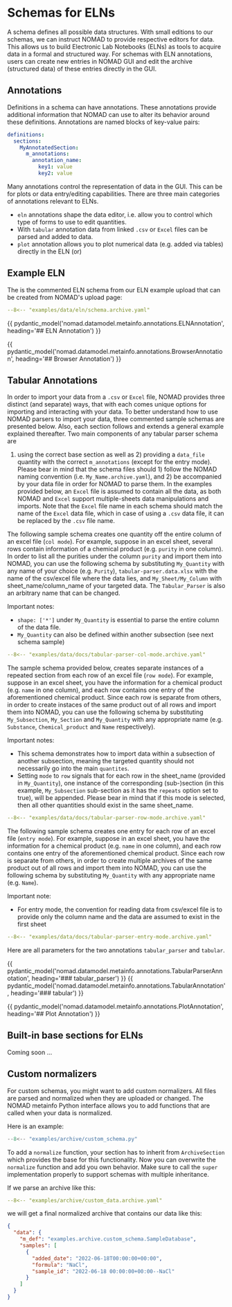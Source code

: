 # Schemas for ELNs

A schema defines all possible data structures. With small editions to our schemas,
we can instruct NOMAD to provide respective editors for data. This allows us
to build Electronic Lab Notebooks (ELNs) as tools to acquire data in a formal and
structured way. For schemas with ELN annotations, users can create new entries
in NOMAD GUI and edit the archive (structured data) of these entries directly in the GUI.

## Annotations

Definitions in a schema can have annotations. These annotations provide additional information that NOMAD can use to alter its behavior around these definitions. Annotations
are named blocks of key-value pairs:

```yaml
definitions:
  sections:
    MyAnnotatedSection:
      m_annotations:
        annotation_name:
          key1: value
          key2: value
```

Many annotations control the representation of data in the GUI. This can be for plots
or data entry/editing capabilities. There are three main categories of annotations
relevant to ELNs.

- `eln` annotations shape the data editor, i.e. allow you to control which type of forms to use to edit quantities.
- With `tabular` annotation data from linked `.csv` or `Excel` files can be parsed and added
to data.
- `plot` annotation allows you to plot numerical data (e.g. added via tables) directly
in the ELN (or)

## Example ELN
The is the commented ELN schema from our ELN example upload that can be created from
NOMAD's upload page:
```yaml
--8<-- "examples/data/eln/schema.archive.yaml"
```

{{ pydantic_model('nomad.datamodel.metainfo.annotations.ELNAnnotation', heading='## ELN Annotation') }}

{{ pydantic_model('nomad.datamodel.metainfo.annotations.BrowserAnnotation', heading='## Browser Annotation') }}


## Tabular Annotations
In order to import your data from a `.csv` or `Excel` file, NOMAD provides three distinct (and separate) ways, that
with each comes unique options for importing and interacting with your data. To better understand how to use
NOMAD parsers to import your data, three commented sample schemas are presented below. Also, each section follows
and extends a general example explained thereafter. Two main components of any tabular parser schema are
1) using the correct base section as well as 2) providing a `data_file` quantity with the correct `m_annotations`
(except for the entry mode). Please bear in mind that the schema files should 1) follow the NOMAD naming convention
(i.e. `My_Name.archive.yaml`), and 2) be accompanied by your data file in order for NOMAD to parse them.
In the examples provided below, an `Excel` file is assumed to contain all the data, as both NOMAD and
`Excel` support multiple-sheets data manipulations and imports. Note that the `Excel` file name in each schema
should match the name of the `Excel` data file, which in case of using a `.csv` data file, it can be replaced by the
`.csv` file name.

The following sample schema creates one quantity off the entire column of an excel file (`col mode`).
For example, suppose in an excel sheet, several rows contain information of a chemical product (e.g. `purity` in one
column). In order to list all the purities under the column `purity` and import them into NOMAD, you can use the
following schema by substituting `My_Quantity` with any name of your choice (e.g. `Purity`),
`tabular-parser.data.xlsx` with the name of the csv/excel file where the data lies, and `My_Sheet/My_Column` with
sheet_name/column_name of your targeted data. The `Tabular_Parser` is also an arbitrary name that can be changed.

Important notes:

- `shape: ['*']` under `My_Quantity` is essential to parse the entire column of the data file.
- `My_Quantity` can also be defined within another subsection (see next schema sample)

```yaml
--8<-- "examples/data/docs/tabular-parser-col-mode.archive.yaml"
```

The sample schema provided below, creates separate instances of a repeated section from each row of an excel file
(`row mode`). For example, suppose in an excel sheet, you have the information for a chemical product
(e.g. `name` in one column), and each row contains one entry of the aforementioned chemical product.
Since each row is separate from others, in order to create instaces of the same product out of all rows
and import them into NOMAD, you can use the following schema by substituting `My_Subsection`,
`My_Section` and `My_Quantity` with any appropriate name (e.g. `Substance`, `Chemical_product`
and `Name` respectively).

Important notes:

- This schema demonstrates how to import data within a subsection of another subsection, meaning the
targeted quantity should not necessarily go into the main `quantites`.
- Setting `mode` to `row` signals that for each row in the sheet_name (provided in `My_Quantity`),
one instance of the corresponding (sub-)section (in this example, `My_Subsection` sub-section as it has the `repeats`
option set to true), will be appended. Please bear in mind that if this mode is selected, then all other quantities
should exist in the same sheet_name.

```yaml
--8<-- "examples/data/docs/tabular-parser-row-mode.archive.yaml"
```

The following sample schema creates one entry for each row of an excel file (`entry mode`).
For example, suppose in an excel sheet, you have the information for a chemical product (e.g. `name` in one column),
and each row contains one entry of the aforementioned chemical product. Since each row is separate from others, in
order to create multiple archives of the same product out of all rows and import them into NOMAD, you can use the
following schema by substituting `My_Quantity` with any appropriate name (e.g. `Name`).

Important note:

- For entry mode, the convention for reading data from csv/excel file is to provide only the column name and the
data are assumed to exist in the first sheet

```yaml
--8<-- "examples/data/docs/tabular-parser-entry-mode.archive.yaml"
```

Here are all parameters for the two annotations `tabular_parser` and `tabular`.

{{ pydantic_model('nomad.datamodel.metainfo.annotations.TabularParserAnnotation', heading='### tabular_parser') }}
{{ pydantic_model('nomad.datamodel.metainfo.annotations.TabularAnnotation', heading='### tabular') }}

{{ pydantic_model('nomad.datamodel.metainfo.annotations.PlotAnnotation', heading='## Plot Annotation') }}

## Built-in base sections for ELNs

Coming soon ...

## Custom normalizers

For custom schemas, you might want to add custom normalizers. All files are parsed
and normalized when they are uploaded or changed. The NOMAD metainfo Python interface
allows you to add functions that are called when your data is normalized.

Here is an example:

```python
--8<-- "examples/archive/custom_schema.py"
```

To add a `normalize` function, your section has to inherit from `ArchiveSection` which
provides the base for this functionality. Now you can overwrite the `normalize` function
and add you own behavior. Make sure to call the `super` implementation properly to
support schemas with multiple inheritance.

If we parse an archive like this:

```yaml
--8<-- "examples/archive/custom_data.archive.yaml"
```

we will get a final normalized archive that contains our data like this:

```json
{
  "data": {
    "m_def": "examples.archive.custom_schema.SampleDatabase",
    "samples": [
      {
        "added_date": "2022-06-18T00:00:00+00:00",
        "formula": "NaCl",
        "sample_id": "2022-06-18 00:00:00+00:00--NaCl"
      }
    ]
  }
}
```